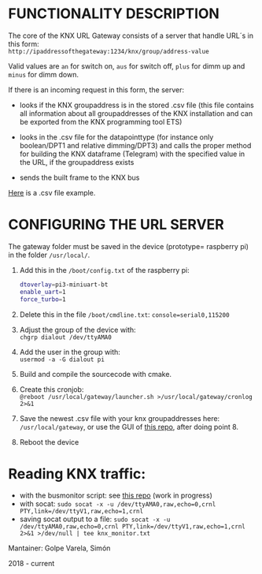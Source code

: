 # FUNCTIONALITY DESCRIPTION

The core of the KNX URL Gateway consists of a server that handle URL´s in this form:  
`http://ipaddressofthegateway:1234/knx/group/address-value`  

Valid values are `an` for switch on, `aus` for switch off, `plus` for dimm up and `minus` for dimm down.  

If there is an incoming request in this form, the server:

- looks if the KNX groupaddress is in the stored .csv file (this file contains all information about all groupaddresses of the KNX installation and can be exported from the KNX programming tool ETS)

- looks in the .csv file for the datapointtype (for instance only boolean/DPT1 and relative dimming/DPT3) and calls the proper method for building the KNX dataframe (Telegram) with the specified value in the URL, if the groupaddress exists

- sends the built frame to the KNX bus

[Here](https://gitlab.com/simon.golpe/iot_knx-gateway/-/blob/master/ga.example.csv) is a .csv file example.

# CONFIGURING THE URL SERVER

The gateway folder must be saved in the device (prototype= raspberry pi) in the folder `/usr/local/`.

1. Add this in the `/boot/config.txt` of the raspberry pi:
    ```bash
	dtoverlay=pi3-miniuart-bt
	enable_uart=1
	force_turbo=1
    ```

2. Delete this in the file `/boot/cmdline.txt`:
	`console=serial0,115200`

3. Adjust the group of the device with:  
    `chgrp dialout /dev/ttyAMA0`

4. Add the user in the group with:  
    `usermod -a -G dialout pi`

5. Build and compile the sourcecode with cmake.

6. Create this cronjob:  
`@reboot /usr/local/gateway/launcher.sh >/usr/local/gateway/cronlog 2>&1`

7. Save the newest .csv file with your knx groupaddresses here:  
`/usr/local/gateway`,
or use the GUI of [this repo](https://gitlab.com/simon.golpe/gateway), after doing point 8.

8. Reboot the device

# Reading KNX traffic:
- with the busmonitor script: 
see [this repo](https://gitlab.com/simon.golpe/gateway/-/blob/master/iot/knx/monitor/main.py) (work in progress)
- with socat: 
`sudo socat -x -u /dev/ttyAMA0,raw,echo=0,crnl PTY,link=/dev/ttyV1,raw,echo=1,crnl`
- saving socat output to a file: 
`sudo socat -x -u /dev/ttyAMA0,raw,echo=0,crnl PTY,link=/dev/ttyV1,raw,echo=1,crnl 2>&1 >/dev/null | tee knx_monitor.txt`

Mantainer: Golpe Varela, Simón

2018 - current 
